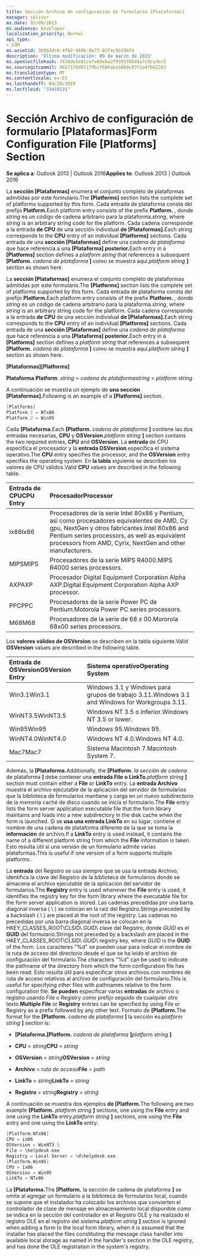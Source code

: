 ```yaml
---
title: Sección Archivo de configuración de formulario [Plataformas]
manager: soliver
ms.date: 03/09/2015
ms.audience: Developer
localization_priority: Normal
api_type:
- COM
ms.assetid: 3b9b3dc0-4f82-468b-8e77-0374c5b196f4
description: 'Última modificación: 09 de marzo de 2015'
ms.openlocfilehash: 7439de5b91cefe89eba2f9395595d4a7c8ca3ec5
ms.sourcegitcommit: 8657170d071f9bcf680aba50b9c07f2a4fb82283
ms.translationtype: MT
ms.contentlocale: es-ES
ms.lasthandoff: 04/28/2019
ms.locfileid: "33419131"
---
```

# <a name="form-configuration-file-platforms-section"></a><span data-ttu-id="6c97b-103">Sección Archivo de configuración de formulario [Plataformas]</span><span class="sxs-lookup"><span data-stu-id="6c97b-103">Form Configuration File [Platforms] Section</span></span>

<span data-ttu-id="6c97b-104">**Se aplica a**: Outlook 2013 | Outlook 2016</span><span class="sxs-lookup"><span data-stu-id="6c97b-104">**Applies to**: Outlook 2013 | Outlook 2016</span></span> 
  
<span data-ttu-id="6c97b-105">La **sección [Plataformas]** enumera el conjunto completo de plataformas admitidas por este formulario.</span><span class="sxs-lookup"><span data-stu-id="6c97b-105">The **[Platforms]** section lists the complete set of platforms supported by this form.</span></span> <span data-ttu-id="6c97b-106">Cada entrada de plataforma consta del prefijo **Platform.**</span><span class="sxs-lookup"><span data-stu-id="6c97b-106">Each platform entry consists of the prefix **Platform.**</span></span> <span data-ttu-id="6c97b-107">_,_ donde  _string_ es un código de cadena arbitrario para la plataforma.</span><span class="sxs-lookup"><span data-stu-id="6c97b-107">_string_, where  _string_ is an arbitrary string code for the platform.</span></span> <span data-ttu-id="6c97b-108">Cada cadena corresponde a la entrada **de CPU** de una sección individual **de [Plataformas].**</span><span class="sxs-lookup"><span data-stu-id="6c97b-108">Each string corresponds to the **CPU** entry of an individual **[Platforms]** sections.</span></span> <span data-ttu-id="6c97b-109">Cada entrada de una **sección [Plataformas]** define una  _cadena de plataforma_ que hace referencia a una **[Plataforma] posterior.**</span><span class="sxs-lookup"><span data-stu-id="6c97b-109">Each entry in a **[Platforms]** section defines a  _platform string_ that references a subsequent **[Platform.**</span></span> <span data-ttu-id="6c97b-110">_cadena de plataforma_ **]** como se muestra aquí.</span><span class="sxs-lookup"><span data-stu-id="6c97b-110">_platform string_ **]** section as shown here.</span></span> 
  
<span data-ttu-id="6c97b-111">La **sección [Plataformas]** enumera el conjunto completo de plataformas admitidas por este formulario.</span><span class="sxs-lookup"><span data-stu-id="6c97b-111">The **[Platforms]** section lists the complete set of platforms supported by this form.</span></span> <span data-ttu-id="6c97b-112">Cada entrada de plataforma consta del prefijo **Platform.**</span><span class="sxs-lookup"><span data-stu-id="6c97b-112">Each platform entry consists of the prefix **Platform.**</span></span> <span data-ttu-id="6c97b-113">_,_ donde  _string_ es un código de cadena arbitrario para la plataforma.</span><span class="sxs-lookup"><span data-stu-id="6c97b-113">_string_, where  _string_ is an arbitrary string code for the platform.</span></span> <span data-ttu-id="6c97b-114">Cada cadena corresponde a la entrada **de CPU** de una sección individual **de [Plataformas].**</span><span class="sxs-lookup"><span data-stu-id="6c97b-114">Each string corresponds to the **CPU** entry of an individual **[Platforms]** sections.</span></span> <span data-ttu-id="6c97b-115">Cada entrada de una **sección [Plataformas]** define una  _cadena de plataforma_ que hace referencia a una **[Plataforma] posterior.**</span><span class="sxs-lookup"><span data-stu-id="6c97b-115">Each entry in a **[Platforms]** section defines a  _platform string_ that references a subsequent **[Platform.**</span></span> <span data-ttu-id="6c97b-116">_cadena de plataforma_ **]** como se muestra aquí.</span><span class="sxs-lookup"><span data-stu-id="6c97b-116">_platform string_ **]** section as shown here.</span></span> 
  
<span data-ttu-id="6c97b-117">**[Plataformas]**</span><span class="sxs-lookup"><span data-stu-id="6c97b-117">**[Platforms]**</span></span>
  
<span data-ttu-id="6c97b-118">**Plataforma**.</span><span class="sxs-lookup"><span data-stu-id="6c97b-118">**Platform**.</span></span> <span data-ttu-id="6c97b-119">_string_  =   _cadena de plataforma_</span><span class="sxs-lookup"><span data-stu-id="6c97b-119">_string_ =  _platform string_</span></span>
  
<span data-ttu-id="6c97b-120">A continuación se muestra un ejemplo de **una sección [Plataformas].**</span><span class="sxs-lookup"><span data-stu-id="6c97b-120">Following is an example of a **[Platforms]** section.</span></span> 
  
```cpp
[Platforms]
Platform.1 = NTx86
Platform.2 = Win95

```

<span data-ttu-id="6c97b-121">Cada **[Plataforma.**</span><span class="sxs-lookup"><span data-stu-id="6c97b-121">Each **[Platform.**</span></span> <span data-ttu-id="6c97b-122">_cadena de plataforma_ **]** contiene las dos entradas necesarias, **CPU** y **OSVersion**.</span><span class="sxs-lookup"><span data-stu-id="6c97b-122">_platform string_ **]** section contains the two required entries, **CPU** and **OSVersion**.</span></span> <span data-ttu-id="6c97b-123">La **entrada** de CPU especifica el procesador y la **entrada OSVersion** especifica el sistema operativo.</span><span class="sxs-lookup"><span data-stu-id="6c97b-123">The **CPU** entry specifies the processor, and the **OSVersion** entry specifies the operating system.</span></span> <span data-ttu-id="6c97b-124">En **la tabla** siguiente se describen los valores de CPU válidos.</span><span class="sxs-lookup"><span data-stu-id="6c97b-124">Valid **CPU** values are described in the following table.</span></span> 
  
|<span data-ttu-id="6c97b-125">**Entrada de CPU**</span><span class="sxs-lookup"><span data-stu-id="6c97b-125">**CPU Entry**</span></span>|<span data-ttu-id="6c97b-126">**Procesador**</span><span class="sxs-lookup"><span data-stu-id="6c97b-126">**Processor**</span></span>|
|:-----|:-----|
|<span data-ttu-id="6c97b-127">Ix86</span><span class="sxs-lookup"><span data-stu-id="6c97b-127">Ix86</span></span>  <br/> |<span data-ttu-id="6c97b-128">Procesadores de la serie Intel 80x86 y Pentium, así como procesadores equivalentes de AMD, Cy gpu, NextGen y otros fabricantes.</span><span class="sxs-lookup"><span data-stu-id="6c97b-128">Intel 80x86 and Pentium series processors, as well as equivalent processors from AMD, Cyrix, NextGen and other manufacturers.</span></span>  <br/> |
|<span data-ttu-id="6c97b-129">MIPS</span><span class="sxs-lookup"><span data-stu-id="6c97b-129">MIPS</span></span>  <br/> |<span data-ttu-id="6c97b-130">Procesadores de la serie MIPS R4000.</span><span class="sxs-lookup"><span data-stu-id="6c97b-130">MIPS R4000 series processors.</span></span>  <br/> |
|<span data-ttu-id="6c97b-131">AXP</span><span class="sxs-lookup"><span data-stu-id="6c97b-131">AXP</span></span>  <br/> |<span data-ttu-id="6c97b-132">Procesador Digital Equipment Corporation Alpha AXP.</span><span class="sxs-lookup"><span data-stu-id="6c97b-132">Digital Equipment Corporation Alpha AXP processor.</span></span>  <br/> |
|<span data-ttu-id="6c97b-133">PPC</span><span class="sxs-lookup"><span data-stu-id="6c97b-133">PPC</span></span>  <br/> |<span data-ttu-id="6c97b-134">Procesadores de la serie Power PC de Pentium.</span><span class="sxs-lookup"><span data-stu-id="6c97b-134">Motorola Power PC series processors.</span></span>  <br/> |
|<span data-ttu-id="6c97b-135">M68</span><span class="sxs-lookup"><span data-stu-id="6c97b-135">M68</span></span>  <br/> |<span data-ttu-id="6c97b-136">Procesadores de la serie de 68 x 00.</span><span class="sxs-lookup"><span data-stu-id="6c97b-136">Mororola 68x00 series processors.</span></span>  <br/> |
   
<span data-ttu-id="6c97b-137">Los **valores válidos de OSVersion** se describen en la tabla siguiente.</span><span class="sxs-lookup"><span data-stu-id="6c97b-137">Valid **OSVersion** values are described in the following table.</span></span> 
  
|<span data-ttu-id="6c97b-138">**Entrada de OSVersion**</span><span class="sxs-lookup"><span data-stu-id="6c97b-138">**OSVersion Entry**</span></span>|<span data-ttu-id="6c97b-139">**Sistema operativo**</span><span class="sxs-lookup"><span data-stu-id="6c97b-139">**Operating System**</span></span>|
|:-----|:-----|
|<span data-ttu-id="6c97b-140">Win3.1</span><span class="sxs-lookup"><span data-stu-id="6c97b-140">Win3.1</span></span>  <br/> |<span data-ttu-id="6c97b-141">Windows 3.1 y Windows para grupos de trabajo 3.11.</span><span class="sxs-lookup"><span data-stu-id="6c97b-141">Windows 3.1 and Windows for Workgroups 3.11.</span></span>  <br/> |
|<span data-ttu-id="6c97b-142">WinNT3.5</span><span class="sxs-lookup"><span data-stu-id="6c97b-142">WinNT3.5</span></span>  <br/> |<span data-ttu-id="6c97b-143">Windows NT 3.5 o inferior.</span><span class="sxs-lookup"><span data-stu-id="6c97b-143">Windows NT 3.5 or lower.</span></span>  <br/> |
|<span data-ttu-id="6c97b-144">Win95</span><span class="sxs-lookup"><span data-stu-id="6c97b-144">Win95</span></span>  <br/> |<span data-ttu-id="6c97b-145">Windows 95.</span><span class="sxs-lookup"><span data-stu-id="6c97b-145">Windows 95.</span></span>  <br/> |
|<span data-ttu-id="6c97b-146">WinNT4.0</span><span class="sxs-lookup"><span data-stu-id="6c97b-146">WinNT4.0</span></span>  <br/> |<span data-ttu-id="6c97b-147">Windows NT 4.0.</span><span class="sxs-lookup"><span data-stu-id="6c97b-147">Windows NT 4.0.</span></span>  <br/> |
|<span data-ttu-id="6c97b-148">Mac7</span><span class="sxs-lookup"><span data-stu-id="6c97b-148">Mac7</span></span>  <br/> |<span data-ttu-id="6c97b-149">Sistema Macintosh 7.</span><span class="sxs-lookup"><span data-stu-id="6c97b-149">Macintosh System 7.</span></span>  <br/> |
   
<span data-ttu-id="6c97b-150">Además, la **[Plataforma.**</span><span class="sxs-lookup"><span data-stu-id="6c97b-150">Additionally, the **[Platform.**</span></span> <span data-ttu-id="6c97b-151">_la sección de cadena_ de plataforma **]** debe contener una **entrada File** **o LinkTo.**</span><span class="sxs-lookup"><span data-stu-id="6c97b-151">_platform string_ **]** section must contain either a **File** or **LinkTo** entry.</span></span> <span data-ttu-id="6c97b-152">La **entrada Archivo** muestra el archivo ejecutable de la aplicación del servidor de formularios que la biblioteca de formularios mantiene y carga en un nuevo subdirectorio de la memoria caché de disco cuando se inicia el formulario.</span><span class="sxs-lookup"><span data-stu-id="6c97b-152">The **File** entry lists the form server application executable file that the form library maintains and loads into a new subdirectory in the disk cache when the form is launched.</span></span> <span data-ttu-id="6c97b-153">Si se **usa una entrada LinkTo** en su lugar, contiene el nombre de una cadena de plataforma diferente de la que se toma la **información** de archivo.</span><span class="sxs-lookup"><span data-stu-id="6c97b-153">If a **LinkTo** entry is used instead, it contains the name of a different platform string from which the **File** information is taken.</span></span> <span data-ttu-id="6c97b-154">Esto resulta útil si una versión de un formulario admite varias plataformas.</span><span class="sxs-lookup"><span data-stu-id="6c97b-154">This is useful if one version of a form supports multiple platforms.</span></span> 
  
<span data-ttu-id="6c97b-155">La **entrada** del Registro  se usa siempre que se usa la entrada Archivo, identifica la clave del Registro de la biblioteca de formularios donde se almacena el archivo ejecutable de la aplicación del servidor de formularios.</span><span class="sxs-lookup"><span data-stu-id="6c97b-155">The **Registry** entry is used whenever the **File** entry is used, it identifies the registry key for the form library where the executable file for the form server application is stored.</span></span> <span data-ttu-id="6c97b-156">Las cadenas precedidas por una barra diagonal inversa ( \ ) se colocan en la raíz del Registro.</span><span class="sxs-lookup"><span data-stu-id="6c97b-156">Strings preceded by a backslash ( \ ) are placed at the root of the registry.</span></span> <span data-ttu-id="6c97b-157">Las cadenas no precedidas por una barra diagonal inversa se colocan en la HKEY_CLASSES_ROOT\CLSID\  _GUID_\ clave del Registro, donde  _GUID_ es el **GUID** del formulario.</span><span class="sxs-lookup"><span data-stu-id="6c97b-157">Strings not preceded by a backslash are placed in the HKEY_CLASSES_ROOT\CLSID\  _GUID_\ registry key, where  _GUID_ is the **GUID** of the form.</span></span> <span data-ttu-id="6c97b-158">Los caracteres "%d" se pueden usar para indicar el nombre de la ruta de acceso del directorio desde el que se ha leído el archivo de configuración del formulario.</span><span class="sxs-lookup"><span data-stu-id="6c97b-158">The characters "%d" can be used to indicate the pathname of the directory from which the form configuration file has been read.</span></span> <span data-ttu-id="6c97b-159">Esto resulta útil para especificar otros archivos con nombres de ruta de acceso relativos al archivo de configuración del formulario.</span><span class="sxs-lookup"><span data-stu-id="6c97b-159">This is useful for specifying other files with pathnames relative to the form configuration file.</span></span> <span data-ttu-id="6c97b-160">**Se pueden** especificar varias **entradas** de archivo o registro usando File o Registry como prefijo seguido de cualquier otro texto.</span><span class="sxs-lookup"><span data-stu-id="6c97b-160">**Multiple File** or **Registry** entries can be specified by using File or Registry as a prefix followed by any other text.</span></span> <span data-ttu-id="6c97b-161">Formato de **[Platform.**</span><span class="sxs-lookup"><span data-stu-id="6c97b-161">The format for the **[Platform.**</span></span> <span data-ttu-id="6c97b-162">_cadena de plataforma_ **]** la sección es:</span><span class="sxs-lookup"><span data-stu-id="6c97b-162">_platform string_ **]** section is:</span></span> 
  
- <span data-ttu-id="6c97b-163">**[Plataforma.**</span><span class="sxs-lookup"><span data-stu-id="6c97b-163">**[Platform.**</span></span> <span data-ttu-id="6c97b-164">_cadena de plataforma_ **]**</span><span class="sxs-lookup"><span data-stu-id="6c97b-164">_platform string_ **]**</span></span>
    
- <span data-ttu-id="6c97b-165">**CPU**  =   _string_</span><span class="sxs-lookup"><span data-stu-id="6c97b-165">**CPU** =  _string_</span></span>
    
- <span data-ttu-id="6c97b-166">**OSVersion**  =   _string_</span><span class="sxs-lookup"><span data-stu-id="6c97b-166">**OSVersion** =  _string_</span></span>
    
- <span data-ttu-id="6c97b-167">**Archivo**  =   _ruta de acceso_</span><span class="sxs-lookup"><span data-stu-id="6c97b-167">**File** =  _path_</span></span>
    
- <span data-ttu-id="6c97b-168">**LinkTo**  =   _string_</span><span class="sxs-lookup"><span data-stu-id="6c97b-168">**LinkTo** =  _string_</span></span>
    
- <span data-ttu-id="6c97b-169">**Registro**  =   _string_</span><span class="sxs-lookup"><span data-stu-id="6c97b-169">**Registry** =  _string_</span></span>
  
<span data-ttu-id="6c97b-170">A continuación se muestra dos ejemplos **de [Platform.**</span><span class="sxs-lookup"><span data-stu-id="6c97b-170">The following are two example **[Platform.**</span></span> <span data-ttu-id="6c97b-171">_platform string_ **]** sections, one using the **File** entry and one using the **LinkTo** entry.</span><span class="sxs-lookup"><span data-stu-id="6c97b-171">_platform string_ **]** sections, one using the **File** entry and one using the **LinkTo** entry.</span></span> 
  
```cpp
[Platform.NTx86]
CPU = ix86
OSVersion = WinNT3.5
File = \helpdesk.exe
Registry = Local Server = %d\helpdesk.exe
[Platform.Win95]
CPU = ix86
OSVersion = Win95
LinkTo = NTx86

```

<span data-ttu-id="6c97b-172">La **[Plataforma.**</span><span class="sxs-lookup"><span data-stu-id="6c97b-172">The **[Platform.**</span></span> <span data-ttu-id="6c97b-173"> la sección de cadena de plataforma **]** se omite al agregar un formulario a la biblioteca de formularios local, cuando se supone que el instalador ha colocado los archivos que convierten el controlador de clase de mensaje en almacenamiento local disponible como se indica en la sección del controlador en el Registro OLE y ha realizado el registro OLE en el registro del sistema.</span><span class="sxs-lookup"><span data-stu-id="6c97b-173">_platform string_ **]** section is ignored when adding a form to the local form library, when it is assumed that the installer has placed the files constituting the message class handler into available local storage as named in the handler's section in the OLE registry, and has done the OLE registration in the system's registry.</span></span> 
  

